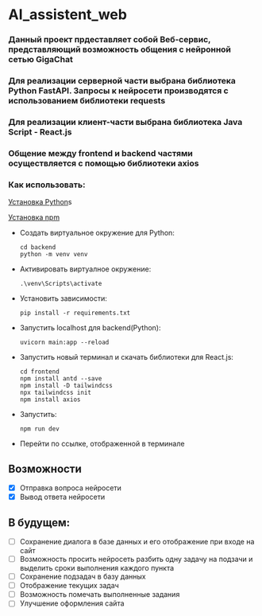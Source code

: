 # AI_assistent_web
### Данный проект прдеставляет собой Веб-сервис, представляющий возможность общения с нейронной сетью GigaChat
### Для реализации серверной части выбрана библиотека Python **FastAPI**. Запросы к нейросети производятся с использованием библиотеки **requests**
### Для реализации клиент-части выбрана библиотека Java Script - **React.js**
### Общение между frontend и backend частями осуществляется с помощью библиотеки **axios**
### Как использовать:
[Установка Python](https://skillbox.ru/media/code/kak_zapustit_python/)s

[Установка npm](https://translated.turbopages.org/proxy_u/en-ru.ru.a84e15ac-664dabef-d1fb0b59-74722d776562/https/kinsta.com/blog/how-to-install-node-js/)

- Создать виртуальное окружение для Python:
   ```
   cd backend
   python -m venv venv
   ```
- Активировать виртуалное окружение:
   ```
   .\venv\Scripts\activate
   ```
- Установить зависимости:
   ```
   pip install -r requirements.txt
   ```
- Запустить localhost для backend(Python):
   ```
   uvicorn main:app --reload
   ```
- Запустить новый терминал и скачать библиотеки для React.js:
  ```
  cd frontend
  npm install antd --save
  npm install -D tailwindcss
  npx tailwindcss init
  npm install axios
  ```
- Запустить:
  ```
  npm run dev
  ```
- Перейти по ссылке, отображенной в терминале

## Возможности
 - [X] Отправка вопроса нейросети
 - [X] Вывод ответа нейросети
## В будущем:
 - [ ] Сохранение диалога в базе данных и его отображение при входе на сайт
 - [ ] Возможность просить нейросеть разбить одну задачу на подзачи и выделить сроки выполнения каждого пункта
 - [ ] Сохранение подзадач в базу данных
 - [ ] Отображение текущих задач
 - [ ] Возможность помечать выполненные задания
 - [ ] Улучшение оформления сайта
